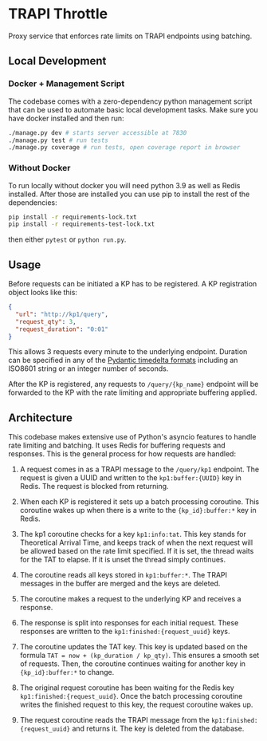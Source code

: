 # TRAPI Throttle

Proxy service that enforces rate limits on TRAPI endpoints using batching.

## Local Development

### Docker + Management Script

The codebase comes with a zero-dependency python management script that can be used to automate basic local development tasks. Make sure you have docker installed and then run:

```bash
./manage.py dev # starts server accessible at 7830
./manage.py test # run tests
./manage.py coverage # run tests, open coverage report in browser
```

### Without Docker

To run locally without docker you will need python 3.9 as well as Redis installed. After those are installed you can use pip to install the rest of the dependencies:

```bash
pip install -r requirements-lock.txt
pip install -r requirements-test-lock.txt
```

then either `pytest` or `python run.py`.


## Usage

Before requests can be initiated a KP has to be registered. A KP registration object looks like this:
```json
{
  "url": "http://kp1/query",
  "request_qty": 3,
  "request_duration": "0:01"
}
```

This allows 3 requests every minute to the underlying endpoint. Duration can be specified in any of the [Pydantic timedelta formats](https://pydantic-docs.helpmanual.io/usage/types/#datetime-types) including an ISO8601 string or an integer number of seconds.

After the KP is registered, any requests to `/query/{kp_name}` endpoint will be forwarded to the KP with the rate limiting and appropriate buffering applied.


## Architecture

This codebase makes extensive use of Python's asyncio features to handle rate limiting and batching. It uses Redis for buffering requests and responses. This is the general process for how requests are handled:

1. A request comes in as a TRAPI message to the `/query/kp1` endpoint. The request is given a UUID and written to the `kp1:buffer:{UUID}` key in Redis. The request is blocked from returning.

1. When each KP is registered it sets up a batch processing coroutine. This coroutine wakes up when there is a write to the `{kp_id}:buffer:*` key in Redis. 

1. The kp1 coroutine checks for a key `kp1:info:tat`. This key stands for Theoretical Arrival Time, and keeps track of when the next request will be allowed based on the rate limit specified. If it is set, the thread waits for the TAT to elapse. If it is unset the thread simply continues.

1. The coroutine reads all keys stored in `kp1:buffer:*`. The TRAPI messages in the buffer are merged and the keys are deleted. 

1. The coroutine makes a request to the underlying KP and receives a response.

1. The response is split into responses for each initial request. These responses are written to the `kp1:finished:{request_uuid}` keys. 

1. The coroutine updates the TAT key. This key is updated based on the formula `TAT = now + (kp_duration / kp_qty)`. This ensures a smooth set of requests. Then, the coroutine continues waiting for another key in `{kp_id}:buffer:*` to change.

1. The original request coroutine has been waiting for the Redis key `kp1:finished:{request_uuid}`. Once the batch processing coroutine writes the finished request to this key, the request coroutine wakes up.

1. The request coroutine reads the TRAPI message from the `kp1:finished:{request_uuid}` and returns it. The key is deleted from the database.


